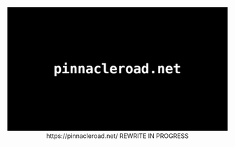 <div id="header" align="center">
  <img src="youtube-monospace_banner.png"/>
  https://pinnacleroad.net/
  REWRITE IN PROGRESS
</div>

